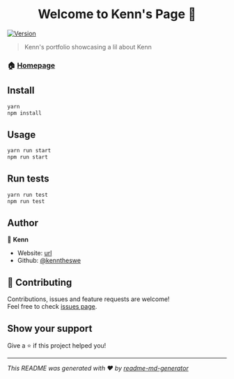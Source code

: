 <h1 align="center">Welcome to Kenn's Page 👋</h1>
<p>
  <a href="https://www.npmjs.com/package/portfolio" target="_blank">
    <img alt="Version" src="https://img.shields.io/npm/v/portfolio.svg">
  </a>
</p>

> Kenn's portfolio showcasing a lil about Kenn

### 🏠 [Homepage](https://kenntheswe.github.io/kenntheswe/)

## Install

```sh
yarn
npm install
```

## Usage

```sh
yarn run start
npm run start
```

## Run tests

```sh
yarn run test
npm run test
```

## Author

👤 **Kenn**

* Website: [url](https://kenntheswe.github.io/kenntheswe/)
* Github: [@kenntheswe](https://github.com/kenntheswe)

## 🤝 Contributing

Contributions, issues and feature requests are welcome!<br />Feel free to check [issues page](https://github.com/kenntheswe/portfolio/issues). 

## Show your support

Give a ⭐️ if this project helped you!

***
_This README was generated with ❤️ by [readme-md-generator](https://github.com/kefranabg/readme-md-generator)_
